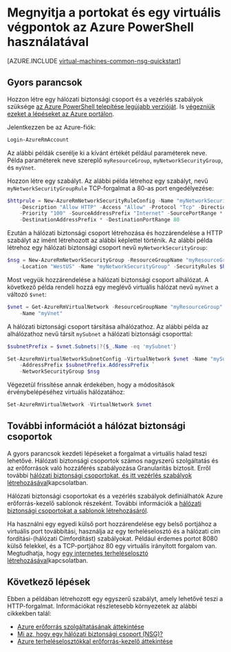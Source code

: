 <properties
   pageTitle="Nyissa meg a PowerShell használatá virtuális portok |} Microsoft Azure"
   description="Megtudhatja, hogy miként nyissa meg a olyan portot / Azure erőforrás manager telepítési mód és Azure PowerShell használatával a Windows-virtuális gép végpont létrehozása"
   services="virtual-machines-windows"
   documentationCenter=""
   authors="iainfoulds"
   manager="timlt"
   editor=""/>

<tags
   ms.service="virtual-machines-windows"
   ms.devlang="na"
   ms.topic="article"
   ms.tgt_pltfrm="vm-windows"
   ms.workload="infrastructure-services"
   ms.date="10/27/2016"
   ms.author="iainfou"/>

# <a name="opening-ports-and-endpoints-to-a-vm-in-azure-using-powershell"></a>Megnyitja a portokat és egy virtuális végpontok az Azure PowerShell használatával
[AZURE.INCLUDE [virtual-machines-common-nsg-quickstart](../../includes/virtual-machines-common-nsg-quickstart.md)]

## <a name="quick-commands"></a>Gyors parancsok
Hozzon létre egy hálózati biztonsági csoport és a vezérlés szabályok szüksége [az Azure PowerShell telepítése legújabb verzióját](../powershell-install-configure.md). Is [végezniük ezeket a lépéseket az Azure portálon](virtual-machines-windows-nsg-quickstart-portal.md).

Jelentkezzen be az Azure-fiók:

```powershell
Login-AzureRmAccount
```

Az alábbi példák cserélje ki a kívánt értékét például paraméterek neve. Példa paraméterek neve szereplő `myResourceGroup`, `myNetworkSecurityGroup`, és `myVnet`.

Hozzon létre egy szabályt. Az alábbi példa létrehoz egy szabályt, nevű `myNetworkSecurityGroupRule` TCP-forgalmat a 80-as port engedélyezése:

```powershell
$httprule = New-AzureRmNetworkSecurityRuleConfig -Name "myNetworkSecurityGroupRule" `
    -Description "Allow HTTP" -Access "Allow" -Protocol "Tcp" -Direction "Inbound" `
    -Priority "100" -SourceAddressPrefix "Internet" -SourcePortRange * `
    -DestinationAddressPrefix * -DestinationPortRange 80
```

Ezután a hálózati biztonsági csoport létrehozása és hozzárendelése a HTTP szabályt az imént létrehozott az alábbi képlettel történik. Az alábbi példa létrehoz egy hálózati biztonsági csoport nevű `myNetworkSecurityGroup`:

```powershell
$nsg = New-AzureRmNetworkSecurityGroup -ResourceGroupName "myResourceGroup" `
    -Location "WestUS" -Name "myNetworkSecurityGroup" -SecurityRules $httprule
```

Most vegyük hozzárendelése a hálózati biztonsági csoport alhálózat. A következő példa rendeli hozzá egy meglévő virtuális hálózat nevű `myVnet` a változó `$vnet`:

```powershell
$vnet = Get-AzureRmVirtualNetwork -ResourceGroupName "myResourceGroup" `
    -Name "myVnet"
```

A hálózati biztonsági csoport társítása alhálózathoz. Az alábbi példa az alhálózathoz nevű társít `mySubnet` a hálózati biztonsági csoporttal:

```powershell
$subnetPrefix = $vnet.Subnets|?{$_.Name -eq 'mySubnet'}

Set-AzureRmVirtualNetworkSubnetConfig -VirtualNetwork $vnet -Name "mySubnet" `
    -AddressPrefix $subnetPrefix.AddressPrefix `
    -NetworkSecurityGroup $nsg
```

Végezetül frissítése annak érdekében, hogy a módosítások érvénybelépéséhez virtuális hálózatához:

```powershell
Set-AzureRmVirtualNetwork -VirtualNetwork $vnet
```


## <a name="more-information-on-network-security-groups"></a>További információt a hálózat biztonsági csoportok
A gyors parancsok kezdeti lépéseket a forgalmat a virtuális halad teszi lehetővé. Hálózati biztonsági csoportok számos nagyszerű szolgáltatás és az erőforrások való hozzáférés szabályozása Granularitás biztosít. Erről további [hálózati biztonsági csoportokat, és itt vezérlés szabályok létrehozásával](../virtual-network/virtual-networks-create-nsg-arm-ps.md)kapcsolatban.

Hálózati biztonsági csoportokat és a vezérlés szabályok definiálhatók Azure erőforrás-kezelő sablonok részeként. További információk a [hálózati biztonsági csoportokat a sablonok létrehozásáról](../virtual-network/virtual-networks-create-nsg-arm-template.md).

Ha használni egy egyedi külső port hozzárendelése egy belső portjához a virtuális port továbbítási, használja az egy terheléselosztó és a hálózati cím fordítási-(hálózati Címfordítást) szabályokat. Például érdemes portot 8080 külső felekkel, és a TCP-portjához 80 egy virtuális irányított forgalom van. Megtudhatja, hogy [egy internetes terheléselosztó létrehozásával](../load-balancer/load-balancer-get-started-internet-arm-ps.md)kapcsolatban.

## <a name="next-steps"></a>Következő lépések
Ebben a példában létrehozott egy egyszerű szabályt, amely lehetővé teszi a HTTP-forgalmat. Információkat részletesebb környezetek az alábbi cikkekben talál:

- [Azure erőforrás szolgáltatásának áttekintése](../azure-resource-manager/resource-group-overview.md)
- [Mi az, hogy egy hálózati biztonsági csoport (NSG)?](../virtual-network/virtual-networks-nsg.md)
- [Azure terheléselosztókkal erőforrás-kezelő áttekintése](../load-balancer/load-balancer-arm.md)